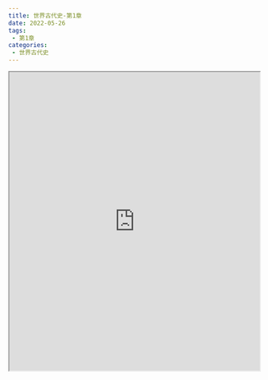 ```yaml
---
title: 世界古代史-第1章
date: 2022-05-26
tags:
 - 第1章
categories:
 - 世界古代史
---
```




<iframe src="https://history.yourtools.icu/pdf/web/viewer.html?file=https://vkceyugu.cdn.bspapp.com/VKCEYUGU-98958311-3e7b-45a4-9247-ea869d6246c3/2a6b4156-82f9-4844-bd59-f0328868e94e.pdf" width="100%" height="600px"></iframe>
